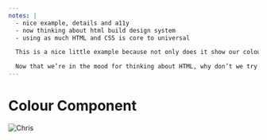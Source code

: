 ```yaml
---
notes: |
  - nice example, details and a11y
  - now thinking about html build design system
  - using as much HTML and CSS is core to universal

  This is a nice little example because not only does it show our colour and some details about it, you can also see how our text scales and text colours will fair on it in terms of accessibility. Which is super useful if you’re coming to the design system looking for a colour that you can use.

  Now that we’re in the mood for thinking about HTML, why don’t we try to  build most of your design system just using HTML and CSS. Sure if you’re using Ember you can still use Ember Components all over the place, but if you focus on HTML and CSS this is really the core of the Universal Design System that I wanted to talk about.
---
```


# Colour Component

![Chris](/images/colour-component.webp)
